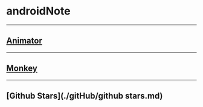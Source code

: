 # androidNote

----------
## [Animator](./anim/animator.md) ##
----------
## [Monkey](./monkey/monkey_01.md) ##
----------
## [Github Stars](./gitHub/github stars.md) ##
